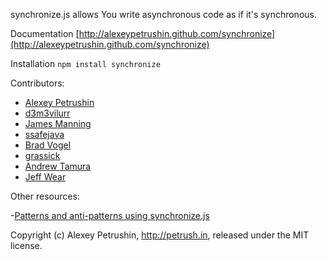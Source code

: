 synchronize.js allows You write asynchronous code as if it's synchronous.

Documentation [http://alexeypetrushin.github.com/synchronize](http://alexeypetrushin.github.com/synchronize)

Installation `npm install synchronize`

Contributors:

- [Alexey Petrushin](https://github.com/alexeypetrushin)
- [d3m3vilurr](https://github.com/d3m3vilurr)
- [James Manning](https://github.com/jamesmanning)
- [ssafejava](https://github.com/ssafejava)
- [Brad Vogel](https://github.com/bradvogel)
- [grassick](https://github.com/grassick)
- [Andrew Tamura](https://github.com/andrewtamura)
- [Jeff Wear](https://github.com/wearhere)

Other resources:

-[Patterns and anti-patterns using synchronize.js](https://mixmax.com/blog/node-fibers-using-synchronize-js)

Copyright (c) Alexey Petrushin, http://petrush.in, released under the MIT license.
